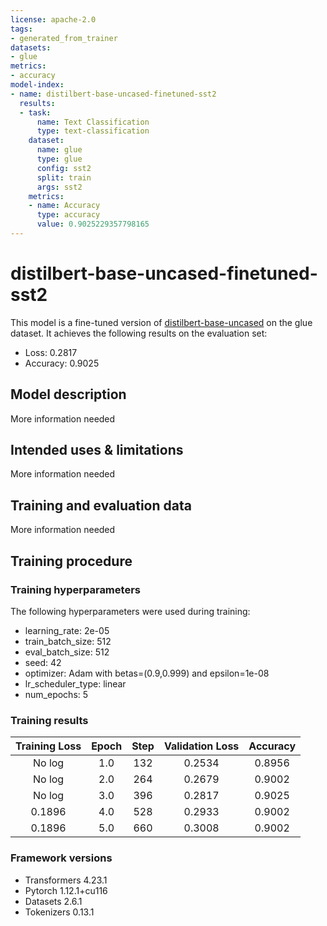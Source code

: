 ```yaml
---
license: apache-2.0
tags:
- generated_from_trainer
datasets:
- glue
metrics:
- accuracy
model-index:
- name: distilbert-base-uncased-finetuned-sst2
  results:
  - task:
      name: Text Classification
      type: text-classification
    dataset:
      name: glue
      type: glue
      config: sst2
      split: train
      args: sst2
    metrics:
    - name: Accuracy
      type: accuracy
      value: 0.9025229357798165
---
```


<!-- This model card has been generated automatically according to the information the Trainer had access to. You
should probably proofread and complete it, then remove this comment. -->

# distilbert-base-uncased-finetuned-sst2

This model is a fine-tuned version of [distilbert-base-uncased](https://huggingface.co/distilbert-base-uncased) on the glue dataset.
It achieves the following results on the evaluation set:
- Loss: 0.2817
- Accuracy: 0.9025

## Model description

More information needed

## Intended uses & limitations

More information needed

## Training and evaluation data

More information needed

## Training procedure

### Training hyperparameters

The following hyperparameters were used during training:
- learning_rate: 2e-05
- train_batch_size: 512
- eval_batch_size: 512
- seed: 42
- optimizer: Adam with betas=(0.9,0.999) and epsilon=1e-08
- lr_scheduler_type: linear
- num_epochs: 5

### Training results

| Training Loss | Epoch | Step | Validation Loss | Accuracy |
|:-------------:|:-----:|:----:|:---------------:|:--------:|
| No log        | 1.0   | 132  | 0.2534          | 0.8956   |
| No log        | 2.0   | 264  | 0.2679          | 0.9002   |
| No log        | 3.0   | 396  | 0.2817          | 0.9025   |
| 0.1896        | 4.0   | 528  | 0.2933          | 0.9002   |
| 0.1896        | 5.0   | 660  | 0.3008          | 0.9002   |


### Framework versions

- Transformers 4.23.1
- Pytorch 1.12.1+cu116
- Datasets 2.6.1
- Tokenizers 0.13.1
